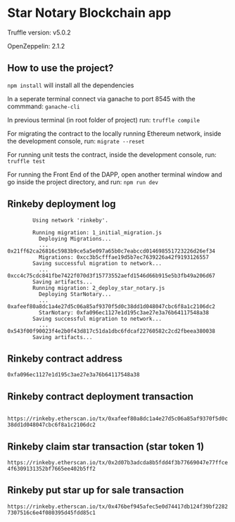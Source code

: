 # Star Notary Blockchain app

Truffle version: v5.0.2

OpenZeppelin: 2.1.2
## How to use the project?

```npm install``` will install all the dependencies

In a seperate terminal connect via ganache to port 8545 with the commmand:
```ganache-cli```

In previous terminal (in root folder of project) run:
```truffle compile```

For migrating the contract to the locally running Ethereum network, inside the development console, run:
```migrate --reset```

For running unit tests the contract, inside the development console, run:
```truffle test```

For running the Front End of the DAPP, open another terminal window and go inside the project directory, and run:
```npm run dev```

## Rinkeby deployment log
```
		Using network 'rinkeby'.

		Running migration: 1_initial_migration.js
		  Deploying Migrations...
		  ... 0x21ff62ca26816c5983b9ce5a5e097a65b0c7eabccd014698551723226d26ef34
		  Migrations: 0xcc3b5cfffae19d5b7ec7639226a42f9193126557
		Saving successful migration to network...
		  ... 0xcc4c75cdc841fbe7422f070d3f15773552aefd1546d66b915e5b3fb49a206d67
		Saving artifacts...
		Running migration: 2_deploy_star_notary.js
		  Deploying StarNotary...
		  ... 0xafeef80a8dc1a4e27d5c06a85af9370f5d0c38dd1d048047cbc6f8a1c2106dc2
		  StarNotary: 0xfa096ec1127e1d195c3ae27e3a76b64117548a38
		Saving successful migration to network...
		  ... 0x543f00f90023f4e2b0f43d817c51da1dbc6fdcaf22760582c2cd2fbeea380038
		Saving artifacts...
```
## Rinkeby contract address
`0xfa096ec1127e1d195c3ae27e3a76b64117548a38`
## Rinkeby contract deployment transaction		
` https://rinkeby.etherscan.io/tx/0xafeef80a8dc1a4e27d5c06a85af9370f5d0c38dd1d048047cbc6f8a1c2106dc2`
## Rinkeby claim star transaction (star token 1)
`https://rinkeby.etherscan.io/tx/0x2d07b3adcda8b5fdd4f3b77669047e77ffce4f6309131352bf7665ee402b5ff2`
## Rinkeby put star up for sale transaction
`https://rinkeby.etherscan.io/tx/0x476bef945afec5e0d74417db124f39bf22827307516c6e4f080395d45fdd85c1`
